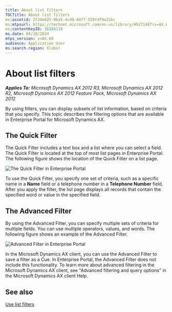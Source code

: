 ```yaml
---
title: About list filters
TOCTitle: About list filters
ms:assetid: 2f2de025-9ba5-4cd8-84ff-559fdf9e21bc
ms:mtpsurl: https://technet.microsoft.com/en-us/library/Hh271487(v=AX.60)
ms:contentKeyID: 36384119
ms.date: 04/18/2014
mtps_version: v=AX.60
audience: Application User
ms.search.region: Global
---
```


# About list filters 


_**Applies To:** Microsoft Dynamics AX 2012 R3, Microsoft Dynamics AX 2012 R2, Microsoft Dynamics AX 2012 Feature Pack, Microsoft Dynamics AX 2012_

By using filters, you can display subsets of list information, based on criteria that you specify. This topic describes the filtering options that are available in Enterprise Portal for Microsoft Dynamics AX.

## The Quick Filter

The Quick Filter includes a text box and a list where you can select a field. The Quick Filter is located at the top of most list pages in Enterprise Portal. The following figure shows the location of the Quick Filter on a list page.

![The Quick Filter in Enterprise Portal](images/Hh271487.EPQuickFilter(AX.60).png "The Quick Filter in Enterprise Portal")

To use the Quick Filter, you specify one set of criteria, such as a specific name in a **Name** field or a telephone number in a **Telephone Number** field. After you apply the filter, the list page displays all records that contain the specified word or value in the specified field.

## The Advanced Filter

By using the Advanced Filter, you can specify multiple sets of criteria for multiple fields. You can use multiple operators, values, and words. The following figure shows an example of the Advanced Filter.

![Advanced Filter in Enterprise Portal](images/Hh271487.EPAdvancedFilter(AX.60).png "Advanced Filter in Enterprise Portal")

In the Microsoft Dynamics AX client, you can use the Advanced Filter to save a filter as a Cue. In Enterprise Portal, the Advanced Filter does not include this functionality. To learn more about advanced filtering in the Microsoft Dynamics AX client, see "Advanced filtering and query options" in the Microsoft Dynamics AX client Help.

## See also

[Use list filters](use-list-filters.md)

  


